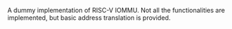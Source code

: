 A dummy implementation of RISC-V IOMMU. Not all the functionalities are implemented, but basic address translation is provided.
